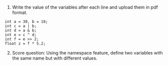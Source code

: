 1) Write the value of the variables after each line and upload them in pdf format.
```
int a = 30, b = 18;
int c = a | b;
int d = a & b;
int e = c ^ d;
int f = e >> 2;
float z = f * 5.2;
```
2) Score question: Using the namespace feature, define two variables with the same name but with different values.
